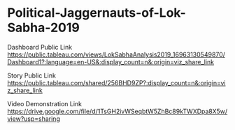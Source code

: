 # Political-Jaggernauts-of-Lok-Sabha-2019

Dashboard Public Link
https://public.tableau.com/views/LokSabhaAnalysis2019_16963130549870/Dashboard1?:language=en-US&:display_count=n&:origin=viz_share_link

Story Public Link
https://public.tableau.com/shared/256BHD9ZP?:display_count=n&:origin=viz_share_link

Video Demonstration Link
https://drive.google.com/file/d/1TsGH2ivWSeqbtW5ZhBc89kTWXDpa8X5w/view?usp=sharing 


